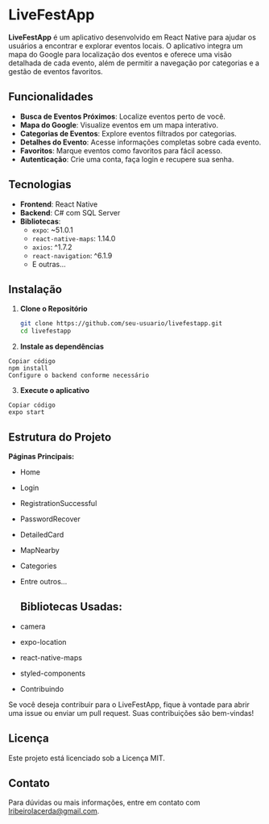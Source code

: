 # LiveFestApp

**LiveFestApp** é um aplicativo desenvolvido em React Native para ajudar os usuários a encontrar e explorar eventos locais. O aplicativo integra um mapa do Google para localização dos eventos e oferece uma visão detalhada de cada evento, além de permitir a navegação por categorias e a gestão de eventos favoritos.

## Funcionalidades

- **Busca de Eventos Próximos**: Localize eventos perto de você.
- **Mapa do Google**: Visualize eventos em um mapa interativo.
- **Categorias de Eventos**: Explore eventos filtrados por categorias.
- **Detalhes do Evento**: Acesse informações completas sobre cada evento.
- **Favoritos**: Marque eventos como favoritos para fácil acesso.
- **Autenticação**: Crie uma conta, faça login e recupere sua senha.

## Tecnologias

- **Frontend**: React Native
- **Backend**: C# com SQL Server
- **Bibliotecas**:
  - `expo`: ~51.0.1
  - `react-native-maps`: 1.14.0
  - `axios`: ^1.7.2
  - `react-navigation`: ^6.1.9
  - E outras...

## Instalação

1. **Clone o Repositório**

   ```bash
   git clone https://github.com/seu-usuario/livefestapp.git
   cd livefestapp

  2. **Instale as dependências**

  
    Copiar código
    npm install
    Configure o backend conforme necessário

  3. **Execute o aplicativo**

    
    Copiar código
    expo start


## Estrutura do Projeto
**Páginas Principais:**

- Home
- Login
- RegistrationSuccessful
- PasswordRecover
- DetailedCard
- MapNearby
- Categories
- Entre outros...
  
  ## Bibliotecas Usadas:

- camera
- expo-location
- react-native-maps
- styled-components
- Contribuindo

Se você deseja contribuir para o LiveFestApp, fique à vontade para abrir uma issue ou enviar um pull request. Suas contribuições são bem-vindas!

## Licença
Este projeto está licenciado sob a Licença MIT.

## Contato
Para dúvidas ou mais informações, entre em contato com lribeirolacerda@gmail.com.
